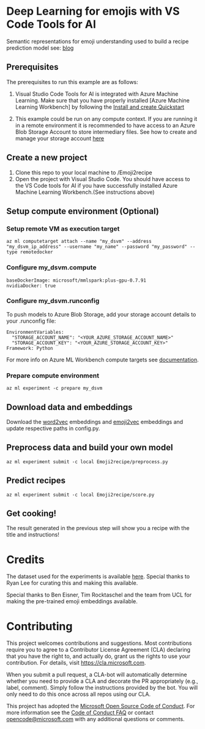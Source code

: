 

# Deep Learning for emojis with VS Code Tools for AI

Semantic representations for emoji understanding used to build a recipe prediction model see: [blog](https://blogs.technet.microsoft.com/machinelearning/2018/04/24/deep-learning-for-emojis-with-vs-code-tools-for-ai/)

## Prerequisites

The prerequisites to run this example are as follows:

1. Visual Studio Code Tools for AI is integrated with Azure Machine Learning. Make sure that you have properly installed [Azure Machine Learning Workbench] by following the [Install and create Quickstart](https://docs.microsoft.com/en-us/azure/machine-learning/preview/quickstart-installation)

2. This example could be run on any compute context. If you are running it in a remote environment it is recommended to have access to an Azure Blob Storage Account to store intermediary files. See how to create and manage your storage account [here](https://docs.microsoft.com/en-us/azure/storage/common/storage-create-storage-account?toc=%2fazure%2fstorage%2fblobs%2ftoc.json)

## Create a new project

1. Clone this repo to your local machine to /Emoji2recipe
2. Open the project with Visual Studio Code. You should have access to the VS Code tools for AI if you have successfully installed Azure Machine Learning Workbench.(See instructions above)

## Setup compute environment (Optional)

### Setup remote VM as execution target
```
az ml computetarget attach --name "my_dsvm" --address "my_dsvm_ip_address" --username "my_name" --password "my_password" --type remotedocker
```
### Configure my_dsvm.compute
```
baseDockerImage: microsoft/mmlspark:plus-gpu-0.7.91
nvidiaDocker: true
```
### Configure my_dsvm.runconfig
To push models to Azure Blob Storage, add your storage account details to your .runconfig file:

```
EnvironmentVariables:
  "STORAGE_ACCOUNT_NAME": "<YOUR_AZURE_STORAGE_ACCOUNT_NAME>"
  "STORAGE_ACCOUNT_KEY": "<YOUR_AZURE_STORAGE_ACCOUNT_KEY>"
Framework: Python
```

For more info on Azure ML Workbench compute targets see [documentation](https://docs.microsoft.com/en-us/azure/machine-learning/preview/how-to-create-dsvm-hdi).

### Prepare compute environment

```
az ml experiment -c prepare my_dsvm
```

## Download data and embeddings
Download the [word2vec](https://code.google.com/archive/p/word2vec/) embeddings and [emoji2vec](https://github.com/uclmr/emoji2vec) embeddings and update respective paths in config.py.

## Preprocess data and build your own model

```
az ml experiment submit -c local Emoji2recipe/preprocess.py
```

## Predict recipes

```
az ml experiment submit -c local Emoji2recipe/score.py
```
## Get cooking!

The result generated in the previous step will show you a recipe with the title and instructions!

# Credits

The dataset used for the experiments is available [here](https://eightportions.com/datasets/Recipes/). Special thanks to Ryan Lee for curating this and making this available.

Special thanks to Ben Eisner, Tim Rocktaschel and the team from UCL for making the pre-trained emoji embeddings available.

# Contributing

This project welcomes contributions and suggestions.  Most contributions require you to agree to a
Contributor License Agreement (CLA) declaring that you have the right to, and actually do, grant us
the rights to use your contribution. For details, visit https://cla.microsoft.com.

When you submit a pull request, a CLA-bot will automatically determine whether you need to provide
a CLA and decorate the PR appropriately (e.g., label, comment). Simply follow the instructions
provided by the bot. You will only need to do this once across all repos using our CLA.

This project has adopted the [Microsoft Open Source Code of Conduct](https://opensource.microsoft.com/codeofconduct/).
For more information see the [Code of Conduct FAQ](https://opensource.microsoft.com/codeofconduct/faq/) or
contact [opencode@microsoft.com](mailto:opencode@microsoft.com) with any additional questions or comments.
